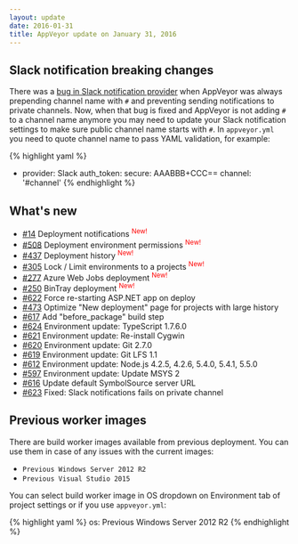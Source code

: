 ```yaml
---
layout: update
date: 2016-01-31
title: AppVeyor update on January 31, 2016
---
```


## Slack notification breaking changes

There was a [bug in Slack notification provider](https://github.com/appveyor/ci/issues/623) when AppVeyor was always prepending channel name with `#`
and preventing sending notifications to private channels. Now, when that bug is fixed and AppVeyor is not adding `#` to a channel name anymore you
may need to update your Slack notification settings to make sure public channel name starts with `#`. In `appveyor.yml` you need to quote channel name
to pass YAML validation, for example:

{% highlight yaml %}
- provider: Slack
  auth_token:
    secure: AAABBB+CCC==
  channel: '#channel'
{% endhighlight %}

## What's new

* [#14](https://github.com/appveyor/ci/issues/14) Deployment notifications <sup style="color:red">New!</sup>
* [#508](https://github.com/appveyor/ci/issues/508) Deployment environment permissions <sup style="color:red">New!</sup>
* [#437](https://github.com/appveyor/ci/issues/437) Deployment history <sup style="color:red">New!</sup>
* [#305](https://github.com/appveyor/ci/issues/305) Lock / Limit environments to a projects <sup style="color:red">New!</sup>
* [#277](https://github.com/appveyor/ci/issues/277) Azure Web Jobs deployment <sup style="color:red">New!</sup>
* [#250](https://github.com/appveyor/ci/issues/250) BinTray deployment <sup style="color:red">New!</sup>
* [#622](https://github.com/appveyor/ci/issues/622) Force re-starting ASP.NET app on deploy
* [#473](https://github.com/appveyor/ci/issues/473) Optimize "New deployment" page for projects with large history
* [#617](https://github.com/appveyor/ci/issues/617) Add "before_package" build step
* [#624](https://github.com/appveyor/ci/issues/624) Environment update: TypeScript 1.7.6.0
* [#621](https://github.com/appveyor/ci/issues/621) Environment update: Re-install Cygwin
* [#620](https://github.com/appveyor/ci/issues/620) Environment update: Git 2.7.0
* [#619](https://github.com/appveyor/ci/issues/619) Environment update: Git LFS 1.1
* [#612](https://github.com/appveyor/ci/issues/612) Environment update: Node.js 4.2.5, 4.2.6, 5.4.0, 5.4.1, 5.5.0
* [#597](https://github.com/appveyor/ci/issues/597) Environment update: Update MSYS 2
* [#616](https://github.com/appveyor/ci/issues/616) Update default SymbolSource server URL
* [#623](https://github.com/appveyor/ci/issues/623) Fixed: Slack notifications fails on private channel


## Previous worker images

There are build worker images available from previous deployment. You can use them in case of any issues with the current images:

- `Previous Windows Server 2012 R2`
- `Previous Visual Studio 2015`

You can select build worker image in OS dropdown on Environment tab of project settings or if you use `appveyor.yml`:

{% highlight yaml %}
os: Previous Windows Server 2012 R2
{% endhighlight %}
